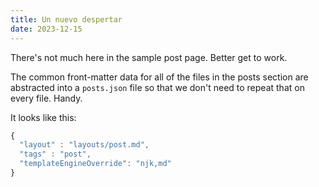 ```yaml
---
title: Un nuevo despertar
date: 2023-12-15
---
```


There's not much here in the sample post page. Better get to work.

The common front-matter data for all of the files in the posts section are abstracted into a `posts.json` file so that we don't need to repeat that on every file. Handy.

It looks like this:

```js
{
  "layout" : "layouts/post.md",
  "tags" : "post",
  "templateEngineOverride": "njk,md"
}
```


